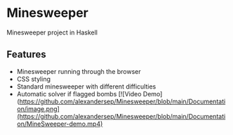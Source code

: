 # Minesweeper
Minesweeper project in Haskell

## Features
* Minesweeper running through the browser
* CSS styling
* Standard minesweeper with different difficulties
* Automatic solver if flagged bombs
[![Video Demo](https://github.com/alexandersep/Minesweeper/blob/main/Documentation/image.png](https://github.com/alexandersep/Minesweeper/blob/main/Documentation/MineSweeper-demo.mp4)


